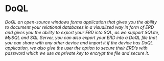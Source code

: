 # DoQL

*DoQL an open-source windows forms application that gives you the ability to document your relational databases in a visualized way in form of ERD and gives you the ability to export your ERD into SQL, as we support SQLite, MySQL and SQL Server, you can also export your ERD into a DoQL file that you can share with any other device and import it if the device has DoQL application, we also give the user the option to secure their ERD’s with password which we use as private key to encrypt the file and secure it.*
